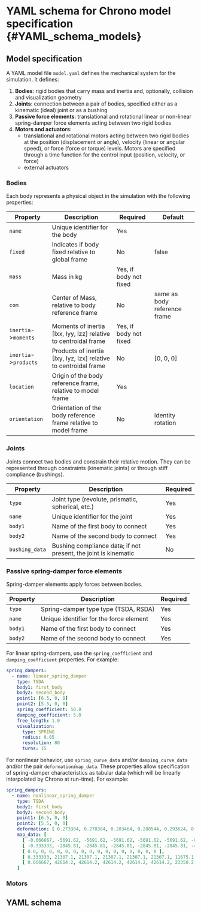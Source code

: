 YAML schema for Chrono model specification {#YAML_schema_models}
=======================================

## Model specification

A YAML model file `model.yaml` defines the mechanical system for the simulation. It defines:

1. **Bodies**: rigid bodies that carry mass and inertia and, optionally, collision and visualization geometry
2. **Joints**: connection between a pair of bodies, specified either as a kinematic (ideal) joint or as a bushing
3. **Passive force elements**: translational and rotational linear or non-linear spring-damper force elements acting between two rigid bodies
4. **Motors and actuators**: 
   - translational and rotational motors acting between two rigid bodies at the position (displacement or angle), velocity (linear or angular speed), or force (force or torque) levels. Motors are specified through a time function for the control input (position, velocity, or force)
   - external actuators

### Bodies

Each body represents a physical object in the simulation with the following properties:

| Property | Description | Required | Default |
|----------|-------------|----------|---------|
| `name` | Unique identifier for the body | Yes | |
| `fixed` | Indicates if body fixed relative to global frame | No | false |
| `mass` | Mass in kg | Yes, if body not fixed | |
| `com`  | Center of Mass, relative to body reference frame | No | same as body reference frame |
| `inertia`->`moments` | Moments of inertia [Ixx, Iyy, Izz] relative to centroidal frame | Yes, if body not fixed | |
| `inertia`->`products` | Products of inertia [Ixy, Iyz, Izx] relative to centroidal frame | No | [0, 0, 0] |
| `location` | Origin of the body reference frame, relative to model frame | Yes | |
| `orientation` | Orientation of the body reference frame relative to model frame | No | identity rotation |

### Joints

Joints connect two bodies and constrain their relative motion. They can be represented through constraints (kinematic joints) or through stiff compliance (bushings).

| Property | Description | Required |
|----------|-------------|----------|
| `type` | Joint type (revolute, prismatic, spherical, etc.) | Yes |
| `name` | Unique identifier for the joint | Yes |
| `body1` | Name of the first body to connect | Yes |
| `body2` | Name of the second body to connect | Yes |
| `bushing_data` | Bushing compliance data; if not present, the joint is kinematic | No |

### Passive spring-damper force elements

Spring-damper elements apply forces between bodies.

| Property | Description | Required |
|----------|-------------|----------|
| `type` | Spring-damper type type (TSDA, RSDA) | Yes |
| `name` | Unique identifier for the force element | Yes |
| `body1` | Name of the first body to connect | Yes |
| `body2` | Name of the second body to connect | Yes |

For linear spring-dampers, use the `spring_coefficient` and `damping_coefficient` properties. For example:

```yaml
spring_dampers:
  - name: linear_spring_damper
    type: TSDA
    body1: first_body
    body2: second_body
    point1: [6.5, 0, 0]
    point2: [5.5, 0, 0]
    spring_coefficient: 50.0
    damping_coefficient: 5.0
    free_length: 1.0
    visualization:
      type: SPRING
      radius: 0.05
      resolution: 80
      turns: 15
```

For nonlinear behavior, use `spring_curve_data` and/or `damping_curve_data` and/or the pair `deformation`/`map_data`. These properties allow specification of spring-damper characteristics as tabular data (which will be linearly interpolated by Chrono at run-time). For example:

```yaml
spring_dampers:
  - name: nonlinear_spring_damper
    type: TSDA
    body1: first_body
    body2: second_body
    point1: [6.5, 0, 0]
    point2: [5.5, 0, 0]
    deformation: [ 0.273304, 0.278384, 0.283464, 0.288544, 0.293624, 0.324104, 0.343002, 0.361899, 0.380797, 0.399694, 0.418592, 0.423672, 0.428752, 0.433832, 0.438912 ],
    map_data: [
      [ -0.666667, -5691.62, -5691.62, -5691.62, -5691.62, -5691.62, -9690.35, -9690.35, -9690.35, -9690.35, -9690.35, -9690.35, -5691.62, -5691.62, -5691.62, -5691.62 ],
      [ -0.333333, -2845.81, -2845.81, -2845.81, -2845.81, -2845.81, -4845.17, -4845.17, -4845.17, -4845.17, -4845.17, -4845.17, -2845.81, -2845.81, -2845.81, -2845.81 ],
      [ 0.0, 0, 0, 0, 0, 0, 0, 0, 0, 0, 0, 0, 0, 0, 0, 0 ],
      [ 0.333333, 21307.1, 21307.1, 21307.1, 21307.1, 21307.1, 11675.1, 11675.1, 11675.1, 11675.1, 11675.1, 11675.1, 21307.1, 21307.1, 21307.1, 21307.1 ],
      [ 0.666667, 42614.2, 42614.2, 42614.2, 42614.2, 42614.2, 23350.2, 23350.2, 23350.2, 23350.2, 23350.2, 23350.2, 42614.2, 42614.2, 42614.2, 42614.2 ]
    ]
```

### Motors


## YAML schema
